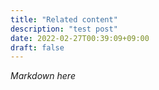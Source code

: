 ```yaml
---
title: "Related content"
description: "test post"
date: 2022-02-27T00:39:09+09:00
draft: false
---
```


*Markdown here*
